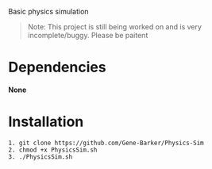 Basic physics simulation

> Note: This project is still being worked on and is very incomplete/buggy. Please be paitent

# Dependencies
#### None

# Installation
```text
1. git clone https://github.com/Gene-Barker/Physics-Sim
2. chmod +x PhysicsSim.sh
3. ./PhysicsSim.sh
```
